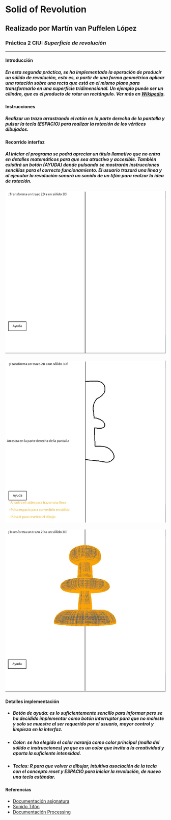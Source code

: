 # Solid of Revolution
## Realizado por Martín van Puffelen López
### Práctica 2 CIU: *Superficie de revolución*
___

#### Introducción
##### En esta segunda práctica, se ha implementado la operación de producir un sólido de revolución, esto es, a partir de una forma geométrica aplicar una rotación sobre una recta que está en el mismo plano para transformarlo en una superficie tridimensional. Un ejemplo puede ser un cilindro, que es el producto de rotar un rectángulo. Ver más en [Wikipedia](https://en.wikipedia.org/wiki/Solid_of_revolution).

#### Instrucciones
##### Realizar un trazo arrastrando el ratón en la parte derecha de la pantalla y pulsar la tecla (*ESPACIO*) para realizar la rotación de los vértices dibujados.

#### Recorrido interfaz
##### Al iniciar el programa se podrá apreciar un título llamativo que no entra en detalles matemáticos para que sea atractivo y accesible. También existirá un botón (**AYUDA**) donde pulsando se mostrarán instrucciones sencillas para el correcto funcionamiento. El usuario trazará una línea y al ejecutar la revolución sonará un sonido de un tifón para realzar la idea de rotación.

![Imagen Principal](https://github.com/martinvplopez/Solid-of-revolution/blob/main/Practica2_SolidoRevolucion/images/ventanaDefault.jpg)
####
![Imagen Dibujo](https://github.com/martinvplopez/Solid-of-revolution/blob/main/Practica2_SolidoRevolucion/images/ventanaDraw.jpg)
####
![Imagen Sólido](https://github.com/martinvplopez/Solid-of-revolution/blob/main/Practica2_SolidoRevolucion/images/ventanaSolido.jpg)

#### Detalles implementación
- ##### **Botón de ayuda**: es lo suficientemente sencillo para informar pero se ha decidido implementar como botón *interruptor* para que no moleste y solo se muestre al ser requerido por el usuario, mayor control y limpieza en la interfaz.
- ##### **Color**: se ha elegido el color naranja como color principal (malla del sólido e instrucciones) ya que es un color que invita a la creatividad y aporta la suficiente intensidad.
- ##### **Teclas**: *R* para que volver a dibujar, intuitiva asociación de la tecla con el concepto *reset* y *ESPACIO* para iniciar la revolución, de nuevo una tecla estándar.

#### Referencias
- [Documentación asignatura](https://github.com/otsedom/otsedom.github.io/blob/main/CIU/P2/README.md)
- [Sonido Tifón](https://freewavesamples.com/casio-mt-600-typhoon-sound)
- [Documentación Processing](https://processing.org/reference)

